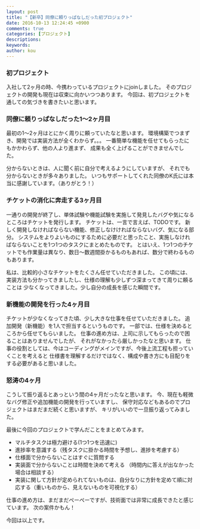 ```yaml
---
layout: post
title: "【新卒】同僚に頼りっぱなしだった初プロジェクト"
date: 2016-10-13 12:24:45 +0900
comments: true
categories: [プロジェクト]
descriptions:
keywords:
author: kou
---
```

### 初プロジェクト

入社して2ヶ月の時、今携わっているプロジェクトにjoinしました。
そのプロジェクトの開発も現在は収束に向かいつつあります。
今回は、初プロジェクトを通しての気づきを書きたいと思います。

<!-- more -->

### 同僚に頼りっぱなしだった1～2ヶ月目

最初の1～2ヶ月はとにかく周りに頼っていたなと思います。
環境構築でつまずき、開発では実装方法が全くわからず。。。
一番簡単な機能を任せてもらったにもかかわらず、他の人より進まず、
成果も全く上げることができませんでした。

分からないときは、人に聞く前に自分で考えるようにしていますが、
それでも分からないときが多々ありました。
いつもサポートしてくれた同僚のK氏には本当に感謝しています。（ありがとう！）


### チケットの消化に奔走する3ヶ月目

一通りの開発が終了し、単体試験や機能試験を実施して発見したバグや気になるところはチケットを発行します。
チケットは、一言で言えば、TODOです。
新しく開発しなければならない機能、修正しなけければならないバグ、気になる部分。
システムをよりよいものにするために必要だと思ったこと、実施しなければならないことを1つ1つのタスクにまとめたものです。
とはいえ、1つ1つのチケットでも作業量は異なり、数日～数週間掛かるものもあれば、数分で終わるものもあります。

私は、比較的小さなチケットをたくさん任せていただきました。
この頃には、実装方法も分かってきましたし、仕様の理解も少しずつ深まってきて周りに頼ることは
少なくなってきました。少し自分の成長を感じた瞬間です。


### 新機能の開発を行った4ヶ月目

チケットが少なくなってきた頃、少し大きな仕事を任せていただきました。
追加開発（新機能）を1人で担当するというものです。
一部では、仕様を決めるところから任せてもらいました。
仕事の進め方は、上司に示してもらったので困ることはありませんでしたが、
それがなかったら厳しかったなと思います。
仕事の役割としては、今はコーディングがメインですが、今後上流工程も担っていくことを考えると
仕様書を理解するだけではなく、構成や書き方にも目配りをする必要があると思いました。

### 怒涛の4ヶ月

こうして振り返るとあっという間の4ヶ月だったなと思います。
今、現在も軽微なバグ修正や追加機能の開発を行っていますし、
保守対応などもあるのでプロジェクトはまだまだ続くと思いますが、
キリがいいので一旦振り返ってみました。

最後に今回のプロジェクトで学んだことをまとめてみます。

- マルチタスクは極力避ける(1つ1つを迅速に)  
- 進捗率を意識する（残タスクに掛かる時間を予想し、進捗を考慮する）  
- 仕様面で分からないことはすぐに質問する  
- 実装面で分からないことは時間を決めて考える （時間内に答えが出なかった場合は相談する）  
- 実装に関して方針が定められてないものは、自分なりに方針を定めて順に対応する（重いものから、見えないものを可視化する）  

仕事の進め方は、まだまだぺーぺーですが、技術面では非常に成長できたと感じています。
次の案件かもん！

今回は以上です。
